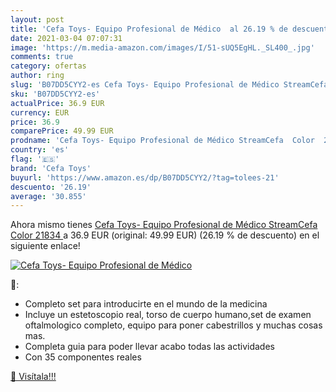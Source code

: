```yaml
---
layout: post
title: 'Cefa Toys- Equipo Profesional de Médico  al 26.19 % de descuento'
date: 2021-03-04 07:07:31
image: 'https://m.media-amazon.com/images/I/51-sUQ5EgHL._SL400_.jpg'
comments: true
category: ofertas
author: ring
slug: 'B07DD5CYY2-es Cefa Toys- Equipo Profesional de Médico StreamCefa Color...'
sku: 'B07DD5CYY2-es'
actualPrice: 36.9 EUR
currency: EUR
price: 36.9
comparePrice: 49.99 EUR
prodname: 'Cefa Toys- Equipo Profesional de Médico StreamCefa  Color  21834 '
country: 'es'
flag: '🇪🇸'
brand: 'Cefa Toys'
buyurl: 'https://www.amazon.es/dp/B07DD5CYY2/?tag=tolees-21'
descuento: '26.19'
average: '30.855'
---
```


Ahora mismo tienes [Cefa Toys- Equipo Profesional de Médico StreamCefa  Color  21834 ](https://www.amazon.es/dp/B07DD5CYY2/?tag=tolees-21) a 36.9 EUR (original: 49.99 EUR) (26.19 %  de descuento) en el siguiente enlace!

[![Cefa Toys- Equipo Profesional de Médico ](https://m.media-amazon.com/images/I/51-sUQ5EgHL._SL400_.jpg)](https://www.amazon.es/dp/B07DD5CYY2/?tag=tolees-21)

🔎:

- Completo set para introducirte en el mundo de la medicina
- Incluye un estetoscopio real, torso de cuerpo humano,set de examen oftalmologico completo, equipo para poner cabestrillos y muchas cosas mas.
- Completa guia para poder llevar acabo todas las actividades
- Con 35 componentes reales

[🛒 Visítala!!!](https://www.amazon.es/dp/B07DD5CYY2/?tag=tolees-21)
